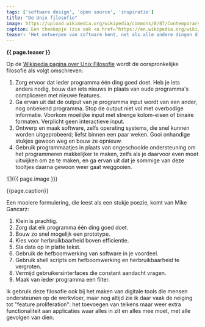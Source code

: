 ```yaml
---
tags: ['software design', 'open source', 'inspiratie']
title: "De Unix filosofie"
image: https://upload.wikimedia.org/wikipedia/commons/8/87/Contemporary_wabi-sabi_tea_bowl.jpg
caption: Een theekopje (zie ook <a href="https://en.wikipedia.org/wiki/Shibui">https://en.wikipedia.org/wiki/Shibui</a>).
teaser: 'Het ontwerpen van software kent, net als alle andere dingen die door mensen verzonnen en gemaakt worden, esthetische stromingen. Een van die filosofiën is de Unix filosofie. Daarbij staat simpliciteit van toepassingen centraal.'
---
```

<strong>{{ page.teaser }}</strong>

Op de [Wikipedia pagina over Unix Filosofie](https://en.wikipedia.org/wiki/Unix_philosophy) wordt de oorspronkelijke filosofie als volgt omschreven:

  1. Zorg ervoor dat ieder programma één ding goed doet. Heb je iets anders nodig, bouw dan iets nieuws in plaats van oude programma's compliceren met nieuwe features.
  2. Ga ervan uit dat de output van je programma input wordt van een ander, nog onbekend programma. Stop de output niet vol met overbodige informatie. Voorkom moeilijke input met strenge kolom-eisen of binaire formaten. Verplicht geen interactieve input.
  3. Ontwerp en maak software, zelfs operating systems, die snel kunnen worden uitgeprobeerd; liefst binnen een paar weken. Gooi onhandige stukjes gewoon weg en bouw ze opnieuw.
  4. Gebruik programmaatjes in plaats van ongeschoolde ondersteuning om het programmeren makkelijker te maken, zelfs als je daarvoor even moet uitwijken om ze te maken, en ga ervan uit dat je sommige van deze tooltjes daarna gewoon weer gaat weggooien.

![]({{ page.image }})

<figcaption>{{page.caption}}</figcaption>

Een mooiere formulering, die leest als een stukje poezie, komt van Mike Gancarz:

  1. Klein is prachtig.
  2. Zorg dat elk programma één ding goed doet.
  3. Bouw zo snel mogelijk een prototype.
  4. Kies voor herbruikbaarheid boven efficientie.
  5. Sla data op in platte tekst.
  6. Gebruik de hefboomwerking van software in je voordeel.
  7. Gebruik shell scripts om hefboomwerking en herbruikbaarheid te vergroten.
  8. Vermijd gebruikersinterfaces die constant aandacht vragen.
  9. Maak van ieder programma een filter.

Ik gebruik deze filosofie ook bij het maken van digitale tools die mensen ondersteunen op de werkvloer, maar nog altijd zie ik daar vaak de neiging tot "feature proliferation": het toevoegen van telkens maar weer extra functionaliteit aan applicaties waar alles in zit en alles mee moet, met alle gevolgen van dien.